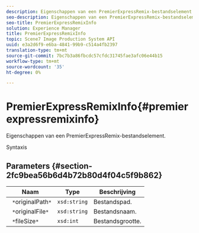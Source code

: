 ```yaml
---
description: Eigenschappen van een PremierExpressRemix-bestandselement.
seo-description: Eigenschappen van een PremierExpressRemix-bestandselement.
seo-title: PremierExpressRemixInfo
solution: Experience Manager
title: PremierExpressRemixInfo
topic: Scene7 Image Production System API
uuid: e3a2d6f9-e6ba-4841-99b9-c514a4fb2397
translation-type: tm+mt
source-git-commit: 7bc7b3a86fbcdc57cfdc31745fae3afc06e44b15
workflow-type: tm+mt
source-wordcount: '35'
ht-degree: 0%

---
```



# PremierExpressRemixInfo{#premierexpressremixinfo}

Eigenschappen van een PremierExpressRemix-bestandselement.

Syntaxis

## Parameters {#section-2fc9bea56b6d4b72b80d4f04c5f9b862}

| Naam | Type | Beschrijving |
|---|---|---|
| ` *`originalPath`*` | `xsd:string` | Bestandspad. |
| ` *`originalFile`*` | `xsd:string` | Bestandsnaam. |
| ` *`fileSize`*` | `xsd:int` | Bestandsgrootte. |

